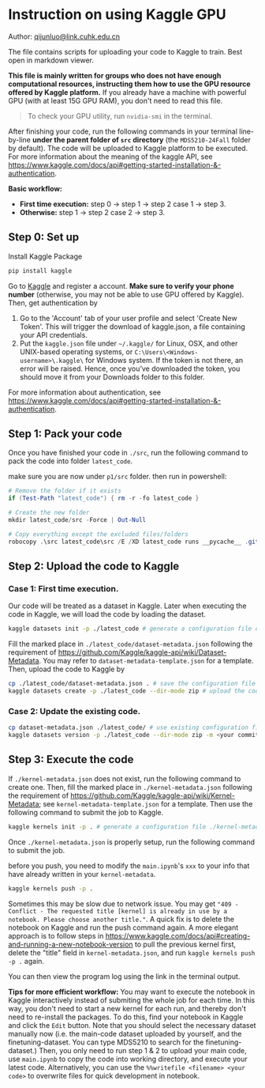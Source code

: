 # Instruction on using Kaggle GPU

Author: qijunluo@link.cuhk.edu.cn

The file contains scripts for uploading your code to Kaggle to train. Best open in markdown viewer.

**This file is mainly written for groups who does not have enough computational resources, instructing them how to use the GPU resource offered by Kaggle platform.** If you already have a machine with powerful GPU (with at least 15G GPU RAM), you don't need to read this file.
> To check your GPU utility, run `nvidia-smi` in the terminal.

After finishing your code, run the following commands in your terminal line-by-line **under the parent folder of `src` directory** (the `MDS5210-24Fall` folder by default). The code will be uploaded to Kaggle platform to be executed. For more information about the meaning of the kaggle API, see https://www.kaggle.com/docs/api#getting-started-installation-&-authentication.

**Basic workflow:** 

* **First time execution:** step 0 &rarr; step 1 &rarr; step 2 case 1 &rarr; step 3.
* **Otherwise:** step 1 &rarr; step 2 case 2 &rarr; step 3.

## Step 0: Set up
Install Kaggle Package
```bash
pip install kaggle
```
Go to [Kaggle](https://www.kaggle.com/) and register a account. **Make sure to verify your phone number** (otherwise, you may not be able to use GPU offered by Kaggle).  Then, get authentication by
1. Go to the 'Account' tab of your user profile and select 'Create New Token'. This will trigger the download of kaggle.json, a file containing your API credentials.
2. Put the `kaggle.json` file under `~/.kaggle/` for Linux, OSX, and other UNIX-based operating systems, or `C:\Users\<Windows-username>\.kaggle\` for Windows system. If the token is not there, an error will be raised. Hence, once you’ve downloaded the token, you should move it from your Downloads folder to this folder.

For more information about authentication, see https://www.kaggle.com/docs/api#getting-started-installation-&-authentication.

## Step 1: Pack your code
Once you have finished your code in `./src`, run the following command to pack the code into folder `latest_code`.

make sure you are now under `p1/src` folder. then run in powershell:

```powershell
# Remove the folder if it exists
if (Test-Path "latest_code") { rm -r -fo latest_code }

# Create the new folder
mkdir latest_code/src -Force | Out-Null

# Copy everything except the excluded files/folders
robocopy .\src latest_code\src /E /XD latest_code runs __pycache__ .git /XF *.json *.pt
```

## Step 2: Upload the code to Kaggle
### Case 1: First time execution.
Our code will be treated as a dataset in Kaggle. Later when executing the code in Kaggle, we will load the code by loading the dataset.

```bash
kaggle datasets init -p ./latest_code # generate a configuration file dataset-metadata.json under ./latest_code
```

Fill the marked place in `./latest_code/dataset-metadata.json` following the requirement of https://github.com/Kaggle/kaggle-api/wiki/Dataset-Metadata. You may refer to `dataset-metadata-template.json` for a template. Then, upload the code to Kaggle by

```bash
cp ./latest_code/dataset-metadata.json . # save the configuration file to current folder so that we don't need to execute it again
kaggle datasets create -p ./latest_code --dir-mode zip # upload the code to Kaggle
```

### Case 2: Update the existing code.
```bash
cp dataset-metadata.json ./latest_code/ # use existing configuration file
kaggle datasets version -p ./latest_code --dir-mode zip -m <your commit message> # you can optionally add commit message to help identify the code version.
```

## Step 3: Execute the code
If `./kernel-metadata.json` does not exist, run the following command to create one. Then, fill the marked place in `./kernel-metadata.json` following the requirement of https://github.com/Kaggle/kaggle-api/wiki/Kernel-Metadata; see `kernel-metadata-template.json` for a template. Then use the following command to submit the job to Kaggle.
```bash
kaggle kernels init -p . # generate a configuration file ./kernel-metadata.json for notebook execution.
```

Once `./kernel-metadata.json` is properly setup, run the following command to submit the job.

before you push, you need to modify the `main.ipynb`'s `xxx` to your info that have already written in your `kernel-metadata`.

```bash
kaggle kernels push -p .
```

Sometimes this may be slow due to network issue. You may get `"409 - Conflict - The requested title [kernel] is already in use by a notebook. Please choose another title."`. A quick fix is to delete the notebook on Kaggle and run the push command again. A more elegant approach is to follow steps in https://www.kaggle.com/docs/api#creating-and-running-a-new-notebook-version to pull the previous kernel first, delete the "title" field in `kernel-metadata.json`, and run `kaggle kernels push -p .` again.

You can then view the program log using the link in the terminal output.

**Tips for more efficient workflow:** You may want to execute the notebook in Kaggle interactively instead of submiting the whole job for each time. In this way, you don't need to start a new kernel for each run, and thereby don't need to re-install the packages. To do this, find your notebook in Kaggle and click the `Edit` button. Note that you should select the necessary dataset manually now (i.e. the main-code dataset uploaded by yourself, and the finetuning-dataset. You can type MDS5210 to search for the finetuning-dataset.) Then, you only need to run step 1 & 2 to upload your main code, use `main.ipynb` to copy the code into working directory, and execute your latest code. Alternatively, you can use the `%%writefile <filename> <your code>` to overwrite files for quick development in notebook.